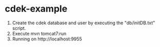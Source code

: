 # cdek-example

1. Create the cdek database and user by executing the "db/initDB.txt" script.
2. Execute mvn tomcat7:run
3. Running on http://localhost:9955
